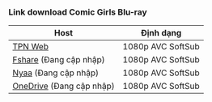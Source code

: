 ### **Link download Comic Girls Blu-ray**

| Host          | Định dạng          |
| ------------- |:------------------:|
| [TPN Web](https://ddl.tpnteam.workers.dev/0:/Comic%20Girls%20[Crazy-sol]/)  | 1080p AVC SoftSub |
| [Fshare]() (Đang cập nhập) 	| 1080p AVC SoftSub |
| [Nyaa]()    (Đang cập nhập)     | 1080p AVC SoftSub |
| [OneDrive]() (Đang cập nhập)      | 1080p AVC SoftSub |
